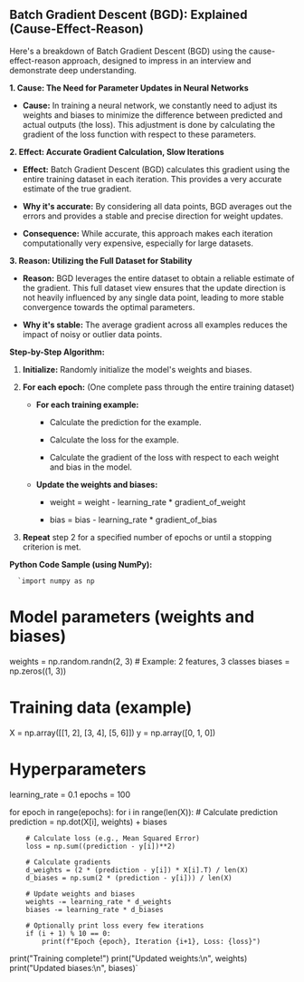 
## Batch Gradient Descent (BGD): Explained (Cause-Effect-Reason)

Here's a breakdown of Batch Gradient Descent (BGD) using the cause-effect-reason approach, designed to impress in an interview and demonstrate deep understanding.

**1. Cause: The Need for Parameter Updates in Neural Networks**

-   **Cause:** In training a neural network, we constantly need to adjust its weights and biases to minimize the difference between predicted and actual outputs (the loss). This adjustment is done by calculating the gradient of the loss function with respect to these parameters.
    

**2. Effect: Accurate Gradient Calculation, Slow Iterations**

-   **Effect:** Batch Gradient Descent (BGD) calculates this gradient using the entire training dataset in each iteration. This provides a very accurate estimate of the true gradient.
    
-   **Why it's accurate:** By considering all data points, BGD averages out the errors and provides a stable and precise direction for weight updates.
    
-   **Consequence:** While accurate, this approach makes each iteration computationally very expensive, especially for large datasets.
    

**3. Reason: Utilizing the Full Dataset for Stability**

-   **Reason:** BGD leverages the entire dataset to obtain a reliable estimate of the gradient. This full dataset view ensures that the update direction is not heavily influenced by any single data point, leading to more stable convergence towards the optimal parameters.
    
-   **Why it's stable:** The average gradient across all examples reduces the impact of noisy or outlier data points.
    

**Step-by-Step Algorithm:**

1.  **Initialize:** Randomly initialize the model's weights and biases.
    
2.  **For each epoch:** (One complete pass through the entire training dataset)
    
    -   **For each training example:**
        
        -   Calculate the prediction for the example.
            
        -   Calculate the loss for the example.
            
        -   Calculate the gradient of the loss with respect to each weight and bias in the model.
            
    -   **Update the weights and biases:**
        
        -   weight = weight - learning_rate * gradient_of_weight
            
        -   bias = bias - learning_rate * gradient_of_bias
            
3.  **Repeat** step 2 for a specified number of epochs or until a stopping criterion is met.
    

**Python Code Sample (using NumPy):**

      `import numpy as np

# Model parameters (weights and biases)
weights = np.random.randn(2, 3)  # Example: 2 features, 3 classes
biases = np.zeros((1, 3))

# Training data (example)
X = np.array([[1, 2], [3, 4], [5, 6]])
y = np.array([0, 1, 0])

# Hyperparameters
learning_rate = 0.1
epochs = 100

for epoch in range(epochs):
    for i in range(len(X)):
        # Calculate prediction
        prediction = np.dot(X[i], weights) + biases

        # Calculate loss (e.g., Mean Squared Error)
        loss = np.sum((prediction - y[i])**2)

        # Calculate gradients
        d_weights = (2 * (prediction - y[i]) * X[i].T) / len(X)
        d_biases = np.sum(2 * (prediction - y[i])) / len(X)

        # Update weights and biases
        weights -= learning_rate * d_weights
        biases -= learning_rate * d_biases

        # Optionally print loss every few iterations
        if (i + 1) % 10 == 0:
            print(f"Epoch {epoch}, Iteration {i+1}, Loss: {loss}")

print("Training complete!")
print("Updated weights:\n", weights)
print("Updated biases:\n", biases)`
    

